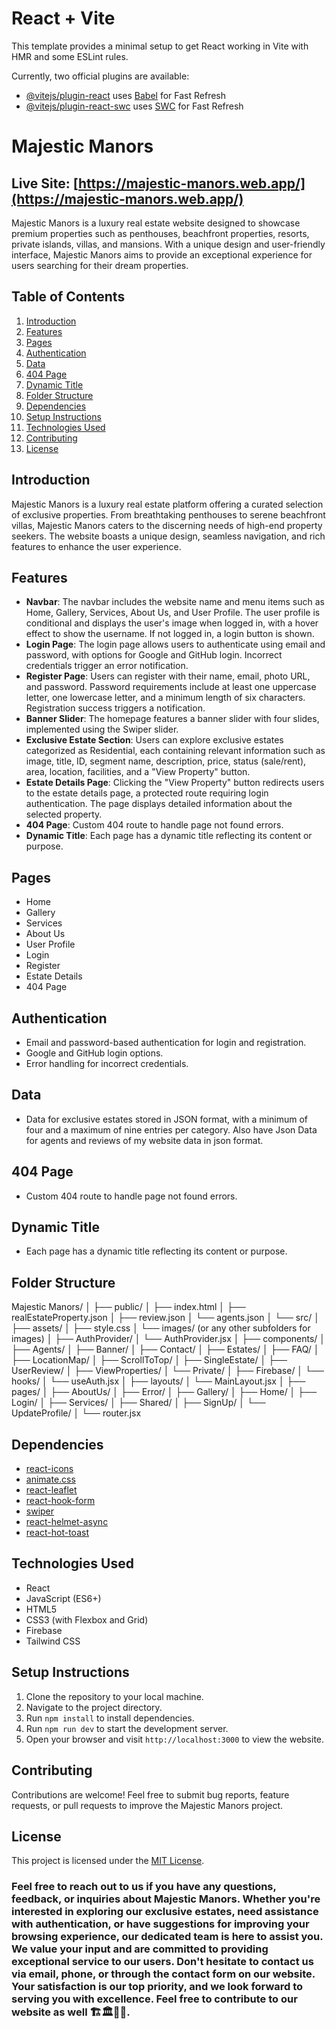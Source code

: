 # React + Vite

This template provides a minimal setup to get React working in Vite with HMR and some ESLint rules.

Currently, two official plugins are available:

- [@vitejs/plugin-react](https://github.com/vitejs/vite-plugin-react/blob/main/packages/plugin-react/README.md) uses [Babel](https://babeljs.io/) for Fast Refresh
- [@vitejs/plugin-react-swc](https://github.com/vitejs/vite-plugin-react-swc) uses [SWC](https://swc.rs/) for Fast Refresh

# Majestic Manors
## Live Site: [https://majestic-manors.web.app/](https://majestic-manors.web.app/)

Majestic Manors is a luxury real estate website designed to showcase premium properties such as penthouses, beachfront properties, resorts, private islands, villas, and mansions. With a unique design and user-friendly interface, Majestic Manors aims to provide an exceptional experience for users searching for their dream properties.

## Table of Contents
1. [Introduction](#introduction)
2. [Features](#features)
3. [Pages](#pages)
4. [Authentication](#authentication)
5. [Data](#data)
6. [404 Page](#404-page)
7. [Dynamic Title](#dynamic-title)
8. [Folder Structure](#folder-structure)
9. [Dependencies](#dependencies)
10. [Setup Instructions](#setup-instructions)
11. [Technologies Used](#technologies-used)
12. [Contributing](#contributing)
13. [License](#license)


## Introduction
Majestic Manors is a luxury real estate platform offering a curated selection of exclusive properties. From breathtaking penthouses to serene beachfront villas, Majestic Manors caters to the discerning needs of high-end property seekers. The website boasts a unique design, seamless navigation, and rich features to enhance the user experience.

## Features
- **Navbar**: The navbar includes the website name and menu items such as Home, Gallery, Services, About Us, and User Profile. The user profile is conditional and displays the user's image when logged in, with a hover effect to show the username. If not logged in, a login button is shown.
- **Login Page**: The login page allows users to authenticate using email and password, with options for Google and GitHub login. Incorrect credentials trigger an error notification.
- **Register Page**: Users can register with their name, email, photo URL, and password. Password requirements include at least one uppercase letter, one lowercase letter, and a minimum length of six characters. Registration success triggers a notification.
- **Banner Slider**: The homepage features a banner slider with four slides, implemented using the Swiper slider.
- **Exclusive Estate Section**: Users can explore exclusive estates categorized as Residential, each containing relevant information such as image, title, ID, segment name, description, price, status (sale/rent), area, location, facilities, and a "View Property" button.
- **Estate Details Page**: Clicking the "View Property" button redirects users to the estate details page, a protected route requiring login authentication. The page displays detailed information about the selected property.
- **404 Page**: Custom 404 route to handle page not found errors.
- **Dynamic Title**: Each page has a dynamic title reflecting its content or purpose.

## Pages
- Home
- Gallery
- Services
- About Us
- User Profile
- Login
- Register
- Estate Details
- 404 Page

## Authentication
- Email and password-based authentication for login and registration.
- Google and GitHub login options.
- Error handling for incorrect credentials.

## Data
- Data for exclusive estates stored in JSON format, with a minimum of four and a maximum of nine entries per category. Also have Json Data for agents and reviews of my website data in json format.

## 404 Page
- Custom 404 route to handle page not found errors.

## Dynamic Title
- Each page has a dynamic title reflecting its content or purpose.

## Folder Structure
Majestic Manors/
│
├── public/
│   ├── index.html
│   ├── realEstateProperty.json
│   ├── review.json
│   └── agents.json
│
└── src/
    │
    ├── assets/
    │   ├── style.css
    │   └── images/  (or any other subfolders for images)
    │
    ├── AuthProvider/
    │   └── AuthProvider.jsx
    │
    ├── components/
    │   ├── Agents/
    │   ├── Banner/
    │   ├── Contact/
    │   ├── Estates/
    │   ├── FAQ/
    │   ├── LocationMap/
    │   ├── ScrollToTop/
    │   ├── SingleEstate/
    │   ├── UserReview/
    │   ├── ViewProperties/
    │   └── Private/
    │
    ├── Firebase/
    │   └── hooks/
    │       └── useAuth.jsx
    │
    ├── layouts/
    │   └── MainLayout.jsx
    │
    ├── pages/
    │   ├── AboutUs/
    │   ├── Error/
    │   ├── Gallery/
    │   ├── Home/
    │   ├── Login/
    │   ├── Services/
    │   ├── Shared/
    │   ├── SignUp/
    │   └── UpdateProfile/
    │
    └── router.jsx



## Dependencies
- [react-icons](https://www.npmjs.com/package/react-icons)
- [animate.css](https://www.npmjs.com/package/animate.css)
- [react-leaflet](https://www.npmjs.com/package/react-leaflet)
- [react-hook-form](https://www.npmjs.com/package/react-hook-form)
- [swiper](https://swiperjs.com/get-started)
- [react-helmet-async](https://www.npmjs.com/package/react-helmet-async)
- [react-hot-toast](https://www.npmjs.com/package/react-hot-toast)

## Technologies Used
- React
- JavaScript (ES6+)
- HTML5
- CSS3 (with Flexbox and Grid)
- Firebase
- Tailwind CSS

## Setup Instructions
1. Clone the repository to your local machine.
2. Navigate to the project directory.
3. Run `npm install` to install dependencies.
4. Run `npm run dev` to start the development server.
5. Open your browser and visit `http://localhost:3000` to view the website.

## Contributing
Contributions are welcome! Feel free to submit bug reports, feature requests, or pull requests to improve the Majestic Manors project.

## License
This project is licensed under the [MIT License](LICENSE).

### Feel free to reach out to us if you have any questions, feedback, or inquiries about Majestic Manors. Whether you're interested in exploring our exclusive estates, need assistance with authentication, or have suggestions for improving your browsing experience, our dedicated team is here to assist you. We value your input and are committed to providing exceptional service to our users. Don't hesitate to contact us via email, phone, or through the contact form on our website. Your satisfaction is our top priority, and we look forward to serving you with excellence. Feel free to contribute to our website as well 🏗️🏛️🏫🏨.
